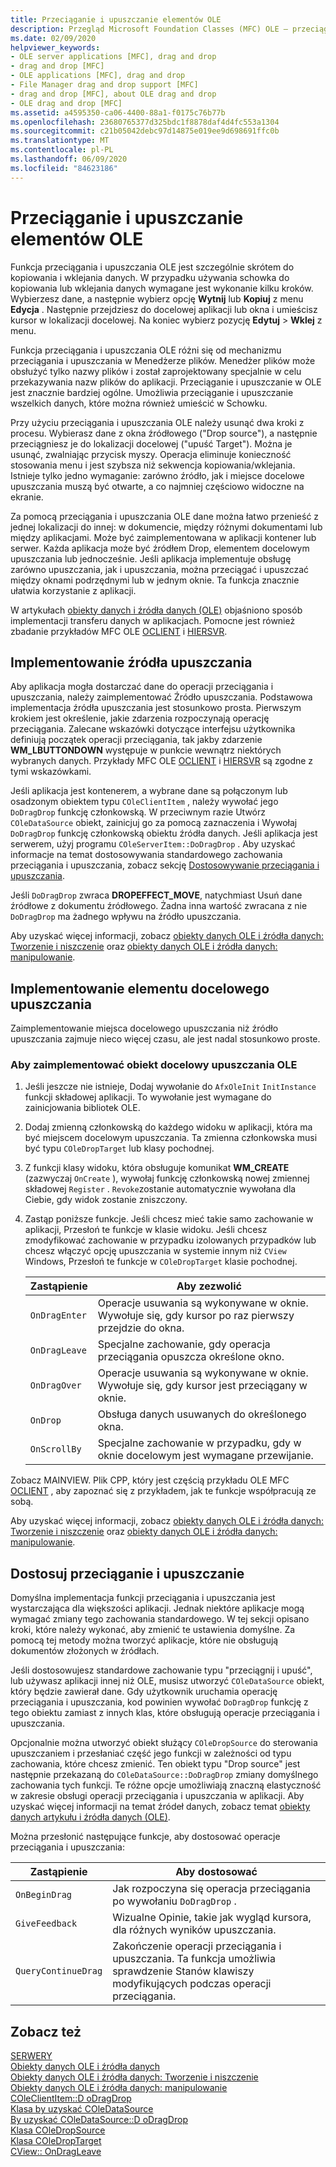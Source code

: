 ```yaml
---
title: Przeciąganie i upuszczanie elementów OLE
description: Przegląd Microsoft Foundation Classes (MFC) OLE — przeciąganie i upuszczanie, jak zaimplementować Źródło upuszczania, miejsce docelowe upuszczania oraz jak dostosować przeciąganie i upuszczanie.
ms.date: 02/09/2020
helpviewer_keywords:
- OLE server applications [MFC], drag and drop
- drag and drop [MFC]
- OLE applications [MFC], drag and drop
- File Manager drag and drop support [MFC]
- drag and drop [MFC], about OLE drag and drop
- OLE drag and drop [MFC]
ms.assetid: a4595350-ca06-4400-88a1-f0175c76b77b
ms.openlocfilehash: 23680765377d325bdc1f8878daf4d4fc553a1304
ms.sourcegitcommit: c21b05042debc97d14875e019ee9d698691ffc0b
ms.translationtype: MT
ms.contentlocale: pl-PL
ms.lasthandoff: 06/09/2020
ms.locfileid: "84623186"
---
```

# <a name="ole-drag-and-drop"></a>Przeciąganie i upuszczanie elementów OLE

Funkcja przeciągania i upuszczania OLE jest szczególnie skrótem do kopiowania i wklejania danych. W przypadku używania schowka do kopiowania lub wklejania danych wymagane jest wykonanie kilku kroków. Wybierzesz dane, a następnie wybierz opcję **Wytnij** lub **Kopiuj** z menu **Edycja** . Następnie przejdziesz do docelowej aplikacji lub okna i umieścisz kursor w lokalizacji docelowej. Na koniec wybierz pozycję **Edytuj**  >  **Wklej** z menu.

Funkcja przeciągania i upuszczania OLE różni się od mechanizmu przeciągania i upuszczania w Menedżerze plików. Menedżer plików może obsłużyć tylko nazwy plików i został zaprojektowany specjalnie w celu przekazywania nazw plików do aplikacji. Przeciąganie i upuszczanie w OLE jest znacznie bardziej ogólne. Umożliwia przeciąganie i upuszczanie wszelkich danych, które można również umieścić w Schowku.

Przy użyciu przeciągania i upuszczania OLE należy usunąć dwa kroki z procesu. Wybierasz dane z okna źródłowego ("Drop source"), a następnie przeciągniesz je do lokalizacji docelowej ("upuść Target"). Można je usunąć, zwalniając przycisk myszy. Operacja eliminuje konieczność stosowania menu i jest szybsza niż sekwencja kopiowania/wklejania. Istnieje tylko jedno wymaganie: zarówno źródło, jak i miejsce docelowe upuszczania muszą być otwarte, a co najmniej częściowo widoczne na ekranie.

Za pomocą przeciągania i upuszczania OLE dane można łatwo przenieść z jednej lokalizacji do innej: w dokumencie, między różnymi dokumentami lub między aplikacjami. Może być zaimplementowana w aplikacji kontener lub serwer. Każda aplikacja może być źródłem Drop, elementem docelowym upuszczania lub jednocześnie. Jeśli aplikacja implementuje obsługę zarówno upuszczania, jak i upuszczania, można przeciągać i upuszczać między oknami podrzędnymi lub w jednym oknie. Ta funkcja znacznie ułatwia korzystanie z aplikacji.

W artykułach [obiekty danych i źródła danych (OLE)](data-objects-and-data-sources-ole.md) objaśniono sposób implementacji transferu danych w aplikacjach. Pomocne jest również zbadanie przykładów MFC OLE [OCLIENT](../overview/visual-cpp-samples.md) i [HIERSVR](../overview/visual-cpp-samples.md).

## <a name="implement-a-drop-source"></a><a name="implement-a-drop-source"></a>Implementowanie źródła upuszczania

Aby aplikacja mogła dostarczać dane do operacji przeciągania i upuszczania, należy zaimplementować Źródło upuszczania. Podstawowa implementacja źródła upuszczania jest stosunkowo prosta. Pierwszym krokiem jest określenie, jakie zdarzenia rozpoczynają operację przeciągania. Zalecane wskazówki dotyczące interfejsu użytkownika definiują początek operacji przeciągania, tak jakby zdarzenie **WM_LBUTTONDOWN** występuje w punkcie wewnątrz niektórych wybranych danych. Przykłady MFC OLE [OCLIENT](../overview/visual-cpp-samples.md) i [HIERSVR](../overview/visual-cpp-samples.md) są zgodne z tymi wskazówkami.

Jeśli aplikacja jest kontenerem, a wybrane dane są połączonym lub osadzonym obiektem typu `COleClientItem` , należy wywołać jego `DoDragDrop` funkcję członkowską. W przeciwnym razie Utwórz `COleDataSource` obiekt, zainicjuj go za pomocą zaznaczenia i Wywołaj `DoDragDrop` funkcję członkowską obiektu źródła danych. Jeśli aplikacja jest serwerem, użyj programu `COleServerItem::DoDragDrop` . Aby uzyskać informacje na temat dostosowywania standardowego zachowania przeciągania i upuszczania, zobacz sekcję [Dostosowywanie przeciągania i upuszczania](#customize-drag-and-drop).

Jeśli `DoDragDrop` zwraca **DROPEFFECT_MOVE**, natychmiast Usuń dane źródłowe z dokumentu źródłowego. Żadna inna wartość zwracana z nie `DoDragDrop` ma żadnego wpływu na źródło upuszczania.

Aby uzyskać więcej informacji, zobacz [obiekty danych OLE i źródła danych: Tworzenie i niszczenie](data-objects-and-data-sources-creation-and-destruction.md) oraz [obiekty danych OLE i źródła danych: manipulowanie](data-objects-and-data-sources-manipulation.md)\.

## <a name="implement-a-drop-target"></a><a name="implement-a-drop-target"></a>Implementowanie elementu docelowego upuszczania

Zaimplementowanie miejsca docelowego upuszczania niż źródło upuszczania zajmuje nieco więcej czasu, ale jest nadal stosunkowo proste.

### <a name="to-implement-an-ole-drop-target"></a>Aby zaimplementować obiekt docelowy upuszczania OLE

1. Jeśli jeszcze nie istnieje, Dodaj wywołanie do `AfxOleInit` `InitInstance` funkcji składowej aplikacji. To wywołanie jest wymagane do zainicjowania bibliotek OLE.

1. Dodaj zmienną członkowską do każdego widoku w aplikacji, która ma być miejscem docelowym upuszczania. Ta zmienna członkowska musi być typu `COleDropTarget` lub klasy pochodnej.

1. Z funkcji klasy widoku, która obsługuje komunikat **WM_CREATE** (zazwyczaj `OnCreate` ), wywołaj funkcję członkowską nowej zmiennej składowej `Register` . `Revoke`zostanie automatycznie wywołana dla Ciebie, gdy widok zostanie zniszczony.

1. Zastąp poniższe funkcje. Jeśli chcesz mieć takie samo zachowanie w aplikacji, Przesłoń te funkcje w klasie widoku. Jeśli chcesz zmodyfikować zachowanie w przypadku izolowanych przypadków lub chcesz włączyć opcję upuszczania w systemie innym niż `CView` Windows, Przesłoń te funkcje w `COleDropTarget` klasie pochodnej.

   | Zastąpienie | Aby zezwolić |
   | -------- | -------- |
   | `OnDragEnter` | Operacje usuwania są wykonywane w oknie. Wywołuje się, gdy kursor po raz pierwszy przejdzie do okna. |
   | `OnDragLeave` | Specjalne zachowanie, gdy operacja przeciągania opuszcza określone okno. |
   | `OnDragOver` | Operacje usuwania są wykonywane w oknie. Wywołuje się, gdy kursor jest przeciągany w oknie. |
   | `OnDrop` | Obsługa danych usuwanych do określonego okna. |
   | `OnScrollBy` | Specjalne zachowanie w przypadku, gdy w oknie docelowym jest wymagane przewijanie. |

Zobacz MAINVIEW. Plik CPP, który jest częścią przykładu OLE MFC [OCLIENT](../overview/visual-cpp-samples.md) , aby zapoznać się z przykładem, jak te funkcje współpracują ze sobą.

Aby uzyskać więcej informacji, zobacz [obiekty danych OLE i źródła danych: Tworzenie i niszczenie](data-objects-and-data-sources-creation-and-destruction.md) oraz [obiekty danych OLE i źródła danych: manipulowanie](data-objects-and-data-sources-manipulation.md)\.

## <a name="customize-drag-and-drop"></a><a name="customize-drag-and-drop"></a>Dostosuj przeciąganie i upuszczanie

Domyślna implementacja funkcji przeciągania i upuszczania jest wystarczająca dla większości aplikacji. Jednak niektóre aplikacje mogą wymagać zmiany tego zachowania standardowego. W tej sekcji opisano kroki, które należy wykonać, aby zmienić te ustawienia domyślne. Za pomocą tej metody można tworzyć aplikacje, które nie obsługują dokumentów złożonych w źródłach.

Jeśli dostosowujesz standardowe zachowanie typu "przeciągnij i upuść", lub używasz aplikacji innej niż OLE, musisz utworzyć `COleDataSource` obiekt, który będzie zawierał dane. Gdy użytkownik uruchamia operację przeciągania i upuszczania, kod powinien wywołać `DoDragDrop` funkcję z tego obiektu zamiast z innych klas, które obsługują operacje przeciągania i upuszczania.

Opcjonalnie można utworzyć obiekt służący `COleDropSource` do sterowania upuszczaniem i przesłaniać część jego funkcji w zależności od typu zachowania, które chcesz zmienić. Ten obiekt typu "Drop source" jest następnie przekazaną do `COleDataSource::DoDragDrop` zmiany domyślnego zachowania tych funkcji. Te różne opcje umożliwiają znaczną elastyczność w zakresie obsługi operacji przeciągania i upuszczania w aplikacji. Aby uzyskać więcej informacji na temat źródeł danych, zobacz temat [obiekty danych artykułu i źródła danych (OLE)](data-objects-and-data-sources-ole.md).

Można przesłonić następujące funkcje, aby dostosować operacje przeciągania i upuszczania:

| Zastąpienie | Aby dostosować |
| -------- | ------------ |
| `OnBeginDrag` | Jak rozpoczyna się operacja przeciągania po wywołaniu `DoDragDrop` . |
| `GiveFeedback` | Wizualne Opinie, takie jak wygląd kursora, dla różnych wyników upuszczania. |
| `QueryContinueDrag` | Zakończenie operacji przeciągania i upuszczania. Ta funkcja umożliwia sprawdzenie Stanów klawiszy modyfikujących podczas operacji przeciągania. |

## <a name="see-also"></a>Zobacz też

[SERWERY](ole-in-mfc.md)\
[Obiekty danych OLE i źródła danych](data-objects-and-data-sources-ole.md)\
[Obiekty danych OLE i źródła danych: Tworzenie i niszczenie](data-objects-and-data-sources-creation-and-destruction.md)\
[Obiekty danych OLE i źródła danych: manipulowanie](data-objects-and-data-sources-manipulation.md)\
[COleClientItem::D oDragDrop](reference/coleclientitem-class.md#dodragdrop)\
[Klasa by uzyskać COleDataSource](reference/coledatasource-class.md)\
[By uzyskać COleDataSource::D oDragDrop](reference/coledatasource-class.md#dodragdrop)\
[Klasa COleDropSource](reference/coledropsource-class.md)\
[Klasa COleDropTarget](reference/coledroptarget-class.md)\
[CView:: OnDragLeave](reference/cview-class.md#ondragleave)
